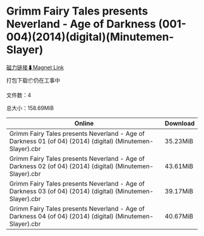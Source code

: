 # Grimm Fairy Tales presents Neverland - Age of Darkness (001-004)(2014)(digital)(Minutemen-Slayer)

[磁力链接⬇Magnet Link](magnet:?xt=urn:btih:149528b42025fc877a9fa9abcb0035ae5f6c3ed0&dn=Grimm%20Fairy%20Tales%20presents%20Neverland%20-%20Age%20of%20Darkness%20%28001-004%29%282014%29%28digital%29%28Minutemen-Slayer%29)

打包下载📦仍在工事中

文件数：4

总大小：158.69MiB

Online | Download
--- | ---
Grimm Fairy Tales presents Neverland - Age of Darkness 01 (of 04) (2014) (digital) (Minutemen-Slayer).cbr | 35.23MiB
Grimm Fairy Tales presents Neverland - Age of Darkness 02 (of 04) (2014) (digital) (Minutemen-Slayer).cbr | 43.61MiB
Grimm Fairy Tales presents Neverland - Age of Darkness 03 (of 04) (2014) (digital) (Minutemen-Slayer).cbr | 39.17MiB
Grimm Fairy Tales presents Neverland - Age of Darkness 04 (of 04) (2014) (digital) (Minutemen-Slayer).cbr | 40.67MiB
